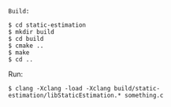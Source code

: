     Build:

    $ cd static-estimation
    $ mkdir build
    $ cd build
    $ cmake ..
    $ make
    $ cd ..

Run:

    $ clang -Xclang -load -Xclang build/static-estimation/libStaticEstimation.* something.c
